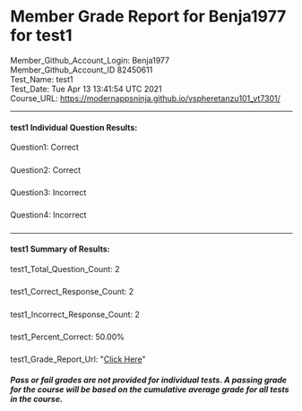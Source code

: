 # Member Grade Report for Benja1977 for test1  
   
Member_Github_Account_Login: Benja1977  
Member_Github_Account_ID 82450611  
Test_Name: test1  
Test_Date: Tue Apr 13 13:41:54 UTC 2021  
Course_URL: https://modernappsninja.github.io/vspheretanzu101_vt7301/  
   
---  
#### test1 Individual Question Results:  
Question1: Correct  
#####  
Question2: Correct  
#####  
Question3: Incorrect  
#####  
Question4: Incorrect  
#####  
---  
#### test1 Summary of Results:  
test1_Total_Question_Count: 2  
#####  
test1_Correct_Response_Count: 2  
#####  
test1_Incorrect_Response_Count: 2  
#####  
test1_Percent_Correct: 50.00%  
#####  
test1_Grade_Report_Url: "[Click Here](https://github.com/modernappsninjas/Benja1977/blob/main/static/userdata/courses/vspheretanzu101_vt7301/grade_report.pr139.test1.md)"
##### Pass or fail grades are not provided for individual tests. A passing grade for the course will be based on the cumulative average grade for all tests in the course.  
